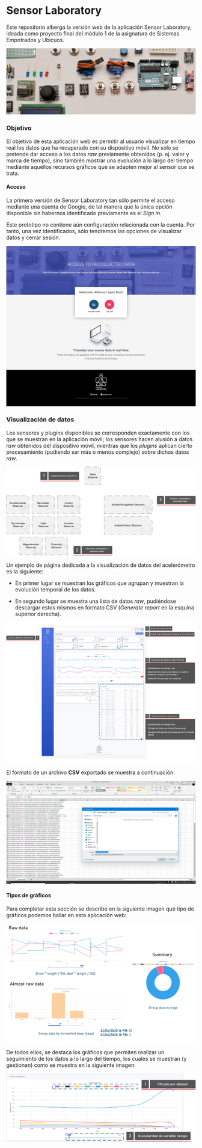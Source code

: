 # Sensor Laboratory
Este repositorio alberga la versión web de la aplicación Sensor Laboratory, ideada como proyecto final del módulo 1 de la asignatura de Sistemas Empotrados y Ubicuos.

![Background](assets/md/Background.png)

### Objetivo

El objetivo de esta aplicación web es permitir al usuario visualizar en tiempo real los datos que ha recuperado con su dispositivo móvil. No sólo se pretende dar acceso a los datos *raw* previamente obtenidos (p. ej. valor y marca de tiempo), sino también mostrar una evolución a lo largo del tiempo mediante aquellos recursos gráficos que se adapten mejor al sensor que se trata.

#### Acceso

La primera versión de Sensor Laboratory tan sólo permite el acceso mediante una cuenta de Google, de tal manera que la única opción disponible sin habernos identificado previamente es el *Sign in*.

Este prototipo no contiene aún configuración relacionada con la cuenta. Por tanto, una vez identificados, sólo tendremos las opciones de visualizar datos y cerrar sesión.

![Visualize data](assets/md/VisualizeData.png)

### Visualización de datos

Los sensores y plugins disponibles se corresponden exactamente con los que se muestran en la aplicación móvil; los sensores hacen alusión a datos *raw* obtenidos del dispositivo móvil, mientras que los *plugins* aplican cierto procesamiento (pudiendo ser más o menos complejo) sobre dichos datos *raw*.

![Sensors and plugins](assets/md/SensorPlugins.png)

Un ejemplo de página dedicada a la visualización de datos del acelerómetro es la siguiente:

- En primer lugar se muestran los gráficos que agrupan y muestran la evolución temporal de los datos.

- En segundo lugar se muestra una lista de datos *raw*, pudiéndose descargar estos mismos en formato CSV (*Generate report* en la esquina superior derecha).

![Sensor explanation](assets/md/MainExplanation.png)

El formato de un archivo **CSV** exportado se muestra a continuación:

![CSV export](assets/md/CSV.png)

#### Tipos de gráficos

Para completar esta sección se describe en la siguiente imagen qué tipo de gráficos podemos hallar en esta aplicación web:

![Plot types](assets/md/GraphicTypes.png)

De todos ellos, se destaca los gráficos que permiten realizar un seguimiento de los datos a lo largo del tiempo, los cuales se muestran (y gestionan) como se muestra en la siguiente imagen:

![Plot explanation](assets/md/Plot.png)
